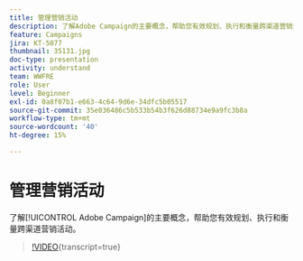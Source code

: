 ```yaml
---
title: 管理营销活动
description: 了解Adobe Campaign的主要概念，帮助您有效规划、执行和衡量跨渠道营销活动。
feature: Campaigns
jira: KT-5077
thumbnail: 35131.jpg
doc-type: presentation
activity: understand
team: WWFRE
role: User
level: Beginner
exl-id: 0a8f07b1-e663-4c64-9d6e-34dfc5b05517
source-git-commit: 35e036486c5b533b54b3f626d88734e9a9fc3b8a
workflow-type: tm+mt
source-wordcount: '40'
ht-degree: 15%

---
```


# 管理营销活动

了解[!UICONTROL Adobe Campaign]的主要概念，帮助您有效规划、执行和衡量跨渠道营销活动。

>[!VIDEO](https://video.tv.adobe.com/v/326575?quality=12&learn=on&captions=chi_hans){transcript=true}
